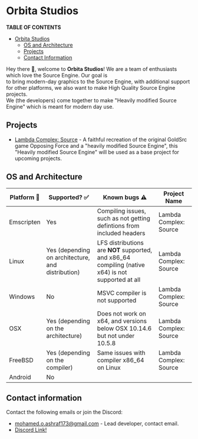 # Orbita Studios

**TABLE OF CONTENTS**
* [Orbita Studios](#orbita-studios)
  * [OS and Architecture](#os-and-architecture)
  * [Projects](#projects)
  * [Contact Information](#contact-information)

Hey there :wave:, welcome to **Orbita Studios**! We are a team of enthusiasts which love the Source Engine. Our goal is 
<br>
to bring modern-day graphics to the Source Engine, with additional support for other platforms, we also want to make High Quality Source Engine projects.
<br>
We (the developers) come together to make "Heavily modified Source Engine" which is meant for modern day use.

## Projects
* [Lambda Complex: Source](https://github.com/OrbitaStudios/LambdaComplexSource) - A faithful recreation of the original GoldSrc game Opposing Force and a "heavily modified Source Engine", this "Heavily modified Source Engine" will be used as a base project for upcoming projects.

## OS and Architecture
| Platform 🐧| Supported? ✅ | Known bugs ⚠️ | Project Name
| ---------- | --------------| ------------- | ------------ |
| Emscripten | Yes | Compiling issues, such as not getting defintions from included headers | Lambda Complex: Source |
| Linux | Yes (depending on architecture, and distribution) | LFS distributions are **NOT** supported, and x86_64 compiling (native x64) is not supported at all | Lambda Complex: Source
| Windows | No | MSVC compiler is not supported | Lambda Complex: Source |
| OSX | Yes (depending on the architecture) | Does not work on x64, and versions below OSX 10.14.6 but not under 10.5.8 | Lambda Complex: Source |
| FreeBSD | Yes (depending on the compiler) | Same issues with compiler x86_64 on Linux | Lambda Complex: Source
| Android | No | |

## Contact information
Contact the following emails or join the Discord:
- [mohamed.o.ashraf173@gmail.com](mailto:mohamed.o.ashraf173@gmail.com) - Lead developer, contact email.
- [Discord Link!](https://discord.com/invite/5Gpr5TSkJ4)
